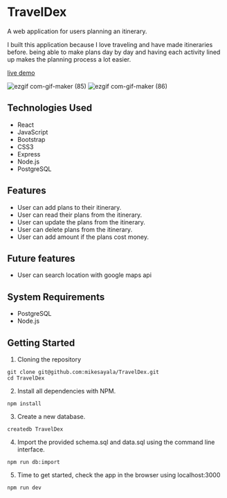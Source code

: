# TravelDex

A web application for users planning an itinerary.

I built this application because I love traveling and have made itineraries before.
being able to make plans day by day and having each activity lined up makes the planning process a lot easier.

[live demo](https://travel-dex.herokuapp.com/)

![ezgif com-gif-maker (85)](https://user-images.githubusercontent.com/82190583/136864405-bace6dd0-4d7a-4b07-90ec-ccf3ebf4c3f7.gif)
![ezgif com-gif-maker (86)](https://user-images.githubusercontent.com/82190583/136864395-81481bca-836b-4593-82f2-d5186b63d538.gif)

## Technologies Used
 - React
 - JavaScript
 - Bootstrap
 - CSS3
 - Express
 - Node.js
 - PostgreSQL

 ## Features

 * User can add plans to their itinerary.
 * User can read their plans from the itinerary.
 * User can update the plans from the itinerary.
 * User can delete plans from the itinerary.
 * User can add amount if the plans cost money.

 ## Future features

 * User can search location with google maps api

 ## System Requirements
* PostgreSQL
* Node.js

## Getting Started
1. Cloning the repository

  ```Shell
  git clone git@github.com:mikesayala/TravelDex.git
  cd TravelDex
  ```

2. Install all dependencies with NPM.

  ```shell
  npm install
  ```

3. Create a new database.

  ```shell
  createdb TravelDex
  ````

4. Import the provided schema.sql and data.sql using the command line interface.

  ```shell
  npm run db:import
  ````

5. Time to get started, check the app in the browser using localhost:3000

  ```shell
  npm run dev
  ```
